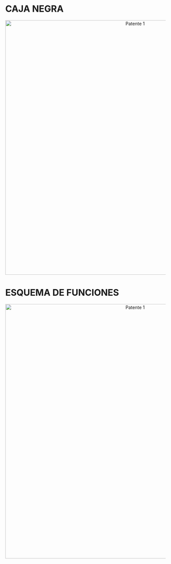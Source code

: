 # CAJA NEGRA 

<p align="center">
  <img src="https://i.postimg.cc/VvKBSVfm/caja-negra.jpg)](https://postimg.cc/n9QQgT9P)" alt="Patente 1" width="800px" />
</p>



# ESQUEMA DE FUNCIONES

<p align="center">
  <img src="https://i.postimg.cc/tCtWzfvx/Presentaci-n-de-Gr-ficos-B-sicos-de-la-Empresa-Minimalista-Azul-y-Magenta.jpg)](https://postimg.cc/3dNk8LT8)" alt="Patente 1" width="800px" />
</p>


